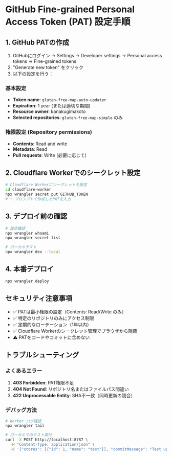 # GitHub Fine-grained Personal Access Token (PAT) 設定手順

## 1. GitHub PATの作成

1. GitHubにログイン → Settings → Developer settings → Personal access tokens → Fine-grained tokens
2. "Generate new token" をクリック
3. 以下の設定を行う：

### 基本設定
- **Token name**: `gluten-free-map-auto-updater`
- **Expiration**: 1 year (または適切な期間)
- **Resource owner**: kanakugimakoto
- **Selected repositories**: `gluten-free-map-simple` のみ

### 権限設定 (Repository permissions)
- **Contents**: Read and write
- **Metadata**: Read
- **Pull requests**: Write (必要に応じて)

## 2. Cloudflare Workerでのシークレット設定

```bash
# Cloudflare Workerにシークレットを設定
cd cloudflare-worker
npx wrangler secret put GITHUB_TOKEN
# ↑ プロンプトで作成したPATを入力
```

## 3. デプロイ前の確認

```bash
# 設定確認
npx wrangler whoami
npx wrangler secret list

# ローカルテスト
npx wrangler dev --local
```

## 4. 本番デプロイ

```bash
npx wrangler deploy
```

## セキュリティ注意事項

- ✅ PATは最小権限の設定（Contents: Read/Write のみ）
- ✅ 特定のリポジトリのみにアクセス制限
- ✅ 定期的なローテーション（1年以内）
- ✅ Cloudflare Workerのシークレット管理でブラウザから隠蔽
- ⚠️ PATをコードやコミットに含めない

## トラブルシューティング

### よくあるエラー
1. **403 Forbidden**: PAT権限不足
2. **404 Not Found**: リポジトリ名またはファイルパス間違い
3. **422 Unprocessable Entity**: SHA不一致（同時更新の競合）

### デバッグ方法
```bash
# Worker ログ確認
npx wrangler tail

# ローカルでのテスト実行
curl -X POST http://localhost:8787 \
  -H "Content-Type: application/json" \
  -d '{"stores": [{"id": 1, "name": "test"}], "commitMessage": "Test update"}'
```